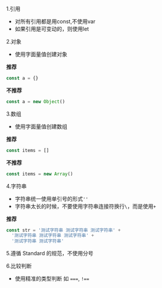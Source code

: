 1.引用
  + 对所有引用都是用const,不使用var
  + 如果引用是可变动的，则使用let

2.对象
+ 使用字面量值创建对象

**推荐**
``` javascript
const a = {}
```

**不推荐**
``` javascript
const a = new Object()
```

3.数组
+ 使用字面量值创建数组

**推荐**
``` javascript
const items = []
```

**不推荐**
``` javascript
const items = new Array()
```

4.字符串
+ 字符串统一使用单引号的形式`''`
+ 字符串太长的时候，不要使用字符串连接符换行`\`，而是使用`+`
  
**推荐**
``` javascript
const str = '测试字符串 测试字符串 测试字符串' +
  '测试字符串 测试字符串 测试字符串' +
  '测试字符串 测试字符串'
```

5.遵循 Standard 的规范，不使用分号

6.比较判断
+ 使用精准的类型判断 如 `===`, `!==`
  

